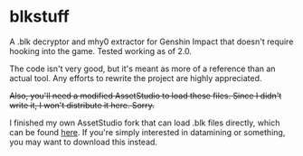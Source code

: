 # blkstuff
A .blk decryptor and mhy0 extractor for Genshin Impact that doesn't require hooking into the game. Tested working as of 2.0.

The code isn't very good, but it's meant as more of a reference than an actual tool. Any efforts to rewrite the project are highly appreciated.

~~Also, you'll need a modified AssetStudio to load these files. Since I didn't write it, I won't distribute it here. Sorry.~~

I finished my own AssetStudio fork that can load .blk files directly, which can be found [here](https://github.com/khang06/AssetStudio). If you're simply interested in datamining or something, you may want to download this instead.
